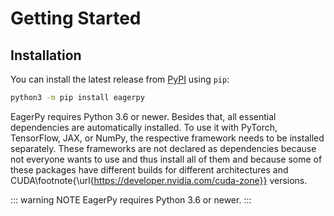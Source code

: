 # Getting Started

## Installation

You can install the latest release from [PyPI](https://pypi.org/project/eagerpy/) using `pip`:

```bash
python3 -m pip install eagerpy
```

EagerPy requires Python 3.6 or newer. Besides that, all essential dependencies are automatically installed. To use it with PyTorch, TensorFlow, JAX, or NumPy, the respective framework needs to be installed separately. These frameworks are not declared as dependencies because not everyone wants to use and thus install all of them and because some of these packages have different builds for different architectures and CUDA\footnote{\url{https://developer.nvidia.com/cuda-zone}} versions.

::: warning NOTE
EagerPy requires Python 3.6 or newer.
:::
